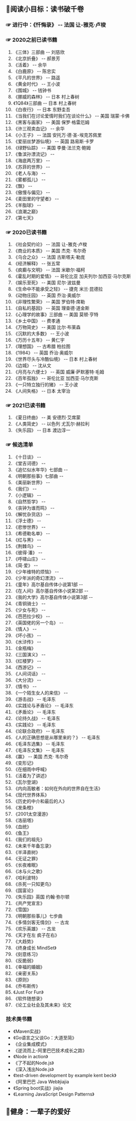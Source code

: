
## 🍖阅读小目标：读书破千卷

### ☞ 进行中：《忏悔录》 -- 法国 让-雅克·卢梭

### ☞ 2020之前已读书籍

1. 《三体》三部曲 -- 刘慈欣
2. 《北京折叠》 -- 郝景芳
3. 《活着》 -- 余华
4. 《白鹿原》 -- 陈忠实
5. 《平凡的世界》 -- 路遥
6. 《黄金时代》 -- 王小波
7. 《围城》 -- 钱钟书
8. 《挪威的森林》 -- 日本 村上春树
9. 《1Q84》三部曲 -- 日本 村上春树
10. 《白夜行》 -- 日本 东野圭吾
11. 《当我们在讨论爱情时我们在谈论什么》 -- 美国 瑞蒙·卡佛
12. 《黑客与画家》 -- 美国 保罗·格雷厄姆
13. 《许三观卖血记》 -- 余华
14. 《小王子》 -- 法国 安托万·德·圣-埃克苏佩里
15. 《爱丽丝梦游仙境》 -- 英国 路易斯·卡罗
16. 《绿野仙踪》 -- 美国 李曼·法兰克·鲍姆
17. 《鲁滨孙漂流记》 -- 
18. 《海底两万里》 -- 
19. 《苏菲的世界》 -- 
20. 《老人与海》 -- 
21. 《雾都孤儿》 -- 
22. 《飘》 -- 
23. 《傲慢与偏见》 -- 
24. 《麦田里的守望者》 -- 
25. 《羊脂球》 -- 
26. 《浪潮之巅》
27. 《第七天》


### ☞ 2020已读书籍

1. 《社会契约论》 -- 法国 让-雅克·卢梭
2. 《商业的本质》 -- 美国 杰克· 韦尔奇
3. 《乌合之众》 -- 法国 古斯塔夫·勒庞
4. 《经济解释》 -- 张五常
5. 《疯癫与文明》 -- 法国 米歇尔·福柯
6. 《霍乱时期的爱情》 -- 哥伦比亚 加夫列尔·加西亚·马尔克斯
7. 《娱乐至死》 -- 美国 尼尔·波兹曼
8. 《生命中不能承受之轻》 -- 捷克 米兰·昆德拉
9. 《动物庄园》 -- 英国 乔治·奥威尔
10. 《非理性繁荣》 -- 美国 罗伯特·席勒
11. 《自私的基因》 -- 英国 理查德·道金斯
12. 《心理学的故事》三部曲 -- 美国 莫顿·亨特
13. 《乡土中国》 -- 费孝通
14. 《万物简史》 -- 美国 比尔·布莱森
15. 《沉默的大多数》 -- 王小波
16. 《万历十五年》 -- 黄仁宇
17. 《理想国》 -- 古希腊 柏拉图
18. 《1984》 -- 英国 乔治·奥威尔
19. 《世界尽头与冷酷仙境》 -- 日本 村上春树
20. 《边城》 -- 沈从文
21. 《月亮与六便士》 -- 英国 威廉·萨默塞特·毛姆
22. 《百年孤独》 -- 哥伦比亚 加西亚·马尔克斯
23. 《一只特立独行的猪》 -- 王小波
24. 《人间失格》 -- 日本 太宰治


### ☞ 2021已读书籍

1. 《夏日终曲》 -- 美 安德烈·艾席蒙
2. 《人类简史》 -- 以色列 尤瓦尔·赫拉利
3. 《失乐园》 -- 日本 渡边淳一


### ☞ 候选清单

1. 《十日谈》 -- 
2. 《堂吉诃德》 -- 
3. 《追忆似水年华》七部曲 -- 
4. 《明朝那些事》七部曲 -- 
5.  《美丽新世界》 -- 
6.  《我们》 -- 
7.  《小逻辑》 -- 
8.  《自然哲学》 -- 
9.  《丧钟为谁而鸣》 -- 
10. 《解忧杂货店》 -- 
11. 《浮士德》 -- 
12. 《悲惨世界》 -- 
13. 《希德勒名单》 -- 
14. 《红与黑》 -- 
15. 《荆棘鸟》 -- 
16. 《彼得·潘》 -- 
17. 《呼啸山庄》 -- 
18. 《简·爱》 -- 
19. 《少年维特的烦恼》 -- 
20. 《少年派的奇幻漂流》 -- 
21. 《童年》高尔基自传体小说第1部 -- 
22. 《在人间》高尔基自传体小说第2部 -- 
23. 《我的大学》高尔基自传体小说第3部 -- 
24. 《青铜骑士》 -- 
25. 《少女与死》 -- 
26. 《芭芭拉少校》 -- 
27. 《英国佬的另一个岛》 -- 
28. 《情人》 -- 
29. 《坏小孩》 -- 
30. 《水浒传》 -- 
31. 《金瓶梅》
32. 《三国演义》 -- 
33. 《红楼梦》 -- 
34. 《西游记》 -- 
35. 《人间词话》 -- 
36. 《大分流》 -- 
37. 《情书》 -- 
38. 《一个陌生女人的来信》 -- 
39. 《游击战》 -- 毛泽东
40. 《实践论与矛盾论》 -- 毛泽东
41. 《矛盾论》 -- 毛泽东
42. 《论持久战》 -- 毛泽东
43. 《实践论》 -- 毛泽东
44. 《论联合政府》 -- 毛泽东
45. 《人的正确思想是从哪里来的？》 -- 毛泽东
46. 《毛泽东选集》 -- 毛泽东
47. 《毛泽东文集》 -- 毛泽东
48. 《赢》 -- 美国 杰克· 韦尔奇
49. 《变形记》
50. 《在细雨中呼喊》
51. 《活着为了讲述》
52. 《瓦尔登湖》
53. 《内向高敏者：如何在外向的世界自在生活》
54. 《现代世界体系》
55. 《历史的中介和最后的人》
56. 《发条橙》
57. 《2001太空漫游》
58. 《洛丽塔》
59. 《血统》
60. 《鱼王》
61. 《我们的祖先》
62. 《未来千年备忘录》
63. 《半泽直树》
64. 《无证之罪》
65. 《长夜难眠》
66. 《冰与火之歌》
67. 《哈利波特》
68. 《杀死一只知更鸟》
69. 《国富论》
70. 《失乐园》英国 约翰·弥尔顿
71. 《共产党宣言》
72. 《雪国》
73. 《明朝那些事儿》七步曲
74. 《多情剑客无情剑》 -- 古龙
75. 《欢乐英雄》 -- 古龙
76. 《天才在左 疯子在右》
77. 《大趋势》
78. 《终身成长 MindSet》
79. 《刻意练习》
80. 《反脆弱》
81. 《幸福的婚姻》
82. 《亲密关系》
83. 《原则》
84. 《乔布斯传》
85. 《Just For Fun》
86. 《软件随想录》
87. 《论工业社会及其未来》论文


### 技术类书籍

- 《Maven实战》
- 《Go语言之父谈Go：大道至简》
- 《企业集成模式》
- 《逆流而上-阿里巴巴技术成长之路》
- 《Node in action》
- 《了不起的Node.js》
- 《深入浅出Node.js》
- 《test-driven development by example kent beck》
- 《阿里巴巴 Java Web》jiajia
- 《Spring boot实战》jiajia
- 《Learning JavaScript Design Patterns》


## 🍖健身：一辈子的爱好